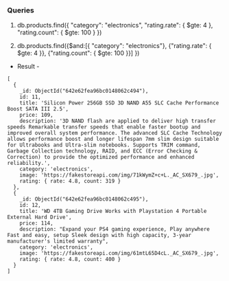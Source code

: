 ### Queries

1. db.products.find({ "category": "electronics", "rating.rate": { $gte: 4 }, "rating.count": { $gte: 100 } })

2. db.products.find({$and:[{ "category": "electronics"}, {"rating.rate": { $gte: 4 }}, {"rating.count": { $gte: 100 }}] })

- Result -

```
[
  {
    _id: ObjectId("642e62fea96bc0148062c494"),
    id: 11,
    title: 'Silicon Power 256GB SSD 3D NAND A55 SLC Cache Performance Boost SATA III 2.5',
    price: 109,
    description: '3D NAND flash are applied to deliver high transfer speeds Remarkable transfer speeds that enable faster bootup and improved overall system performance. The advanced SLC Cache Technology allows performance boost and longer lifespan 7mm slim design suitable for Ultrabooks and Ultra-slim notebooks. Supports TRIM command, Garbage Collection technology, RAID, and ECC (Error Checking & Correction) to provide the optimized performance and enhanced reliability.',
    category: 'electronics',
    image: 'https://fakestoreapi.com/img/71kWymZ+c+L._AC_SX679_.jpg',
    rating: { rate: 4.8, count: 319 }
  },
  {
    _id: ObjectId("642e62fea96bc0148062c495"),
    id: 12,
    title: 'WD 4TB Gaming Drive Works with Playstation 4 Portable External Hard Drive',
    price: 114,
    description: "Expand your PS4 gaming experience, Play anywhere Fast and easy, setup Sleek design with high capacity, 3-year manufacturer's limited warranty",
    category: 'electronics',
    image: 'https://fakestoreapi.com/img/61mtL65D4cL._AC_SX679_.jpg',
    rating: { rate: 4.8, count: 400 }
  }
]
```
